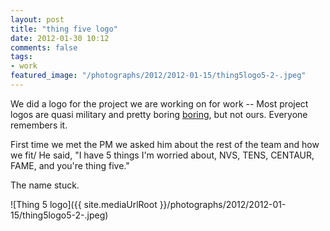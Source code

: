 ```yaml
---
layout: post
title: "thing five logo"
date: 2012-01-30 10:12
comments: false
tags:
- work
featured_image: "/photographs/2012/2012-01-15/thing5logo5-2-.jpeg"
---
```

We did a logo for the project we are working on for work -- Most project logos are quasi military and pretty boring [boring](http://culturalknowledge.org/Data/Sites/1/site_graphics/dcgs-a_logo.png), but not ours.  Everyone remembers it.

First time we met the PM we asked him about the rest of the team and how we fit/  He said, "I have 5 things I'm worried about, NVS, TENS, CENTAUR, FAME, and you're thing five."

The name stuck.

![Thing 5 logo]({{ site.mediaUrlRoot }}/photographs/2012/2012-01-15/thing5logo5-2-.jpeg)

